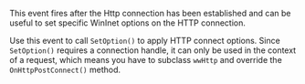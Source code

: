 ﻿This event fires after the Http connection has been established and can be useful to set specific WinInet options on the HTTP connection.

Use this event to call `SetOption()` to apply HTTP connect options. Since `SetOption()` requires a connection handle, it can only be used in the context of a request, which means you have to subclass `wwHttp` and override the `OnHttpPostConnect()` method.